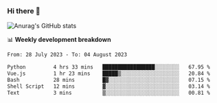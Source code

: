 ### Hi there 👋
![Anurag's GitHub stats](https://github-readme-stats.vercel.app/api?username=jami1024&show_icons=true&theme=radical)

📊 **Weekly development breakdown**
<!--START_SECTION:waka-->

```txt
From: 28 July 2023 - To: 04 August 2023

Python         4 hrs 33 mins   █████████████████░░░░░░░░   67.95 %
Vue.js         1 hr 23 mins    █████▒░░░░░░░░░░░░░░░░░░░   20.84 %
Bash           28 mins         █▓░░░░░░░░░░░░░░░░░░░░░░░   07.15 %
Shell Script   12 mins         ▓░░░░░░░░░░░░░░░░░░░░░░░░   03.14 %
Text           3 mins          ▒░░░░░░░░░░░░░░░░░░░░░░░░   00.81 %
```

<!--END_SECTION:waka-->
<!--
**jami1024/jami1024** is a ✨ _special_ ✨ repository because its `README.md` (this file) appears on your GitHub profile.

Here are some ideas to get you started:

- 🔭 I’m currently working on ...
- 🌱 I’m currently learning ...
- 👯 I’m looking to collaborate on ...
- 🤔 I’m looking for help with ...
- 💬 Ask me about ...
- 📫 How to reach me: ...
- 😄 Pronouns: ...
- ⚡ Fun fact: ...
-->
